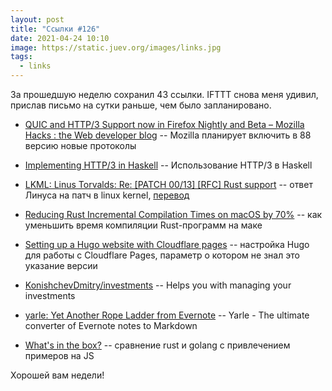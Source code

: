 ```yaml
---
layout: post
title: "Ссылки #126"
date: 2021-04-24 10:10
image: https://static.juev.org/images/links.jpg
tags:
  - links
---
```

За прошедшую неделю сохранил 43 ссылки. IFTTT снова меня удивил, прислав письмо на сутки раньше, чем было запланировано.

* [QUIC and HTTP/3 Support now in Firefox Nightly and Beta – Mozilla Hacks : the Web developer blog](https://hacks.mozilla.org/2021/04/quic-and-http-3-support-now-in-firefox-nightly-and-beta) -- Mozilla планирует включить в 88 версию новые протоколы

* [Implementing HTTP/3 in Haskell](https://kazu-yamamoto.hatenablog.jp/entry/2020/06/09/155236) -- Использование HTTP/3 в Haskell

* [LKML: Linus Torvalds: Re: [PATCH 00/13] [RFC] Rust support](https://lkml.org/lkml/2021/4/14/1099) -- ответ Линуса на патч в linux kernel, [перевод](https://www.opennet.ru/opennews/art.shtml?num=54970)

* [Reducing Rust Incremental Compilation Times on macOS by 70%](https://jakedeichert.com/blog/reducing-rust-incremental-compilation-times-on-macos-by-70-percent/) -- как уменьшить время компиляции Rust-программ на маке

* [Setting up a Hugo website with Cloudflare pages](https://sysrant.com/posts/setting-up-a-hugo-website-with-cloudflare-pages/) -- настройка Hugo для работы с Cloudflare Pages, параметр о котором не знал это указание версии

* [KonishchevDmitry/investments](https://github.com/KonishchevDmitry/investments) -- Helps you with managing your investments

* [yarle: Yet Another Rope Ladder from Evernote](https://github.com/akosbalasko/yarle) -- Yarle - The ultimate converter of Evernote notes to Markdown

* [What's in the box?](https://fasterthanli.me/articles/whats-in-the-box) -- сравнение rust и golang с привлечением примеров на JS

Хорошей вам недели!
